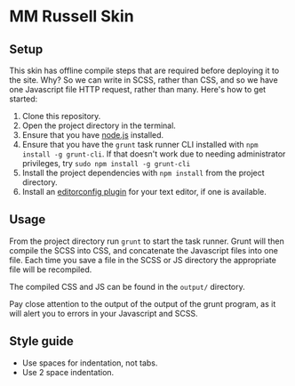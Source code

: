 # MM Russell Skin

## Setup

This skin has offline compile steps that are required before deploying it to
the site. Why? So we can write in SCSS, rather than CSS, and so we have one
Javascript file HTTP request, rather than many. Here's how to get started:

1. Clone this repository.
2. Open the project directory in the terminal.
3. Ensure that you have [node.js](http://nodejs.org/) installed.
4. Ensure that you have the `grunt` task runner CLI installed with `npm install
   -g grunt-cli`. If that doesn't work due to needing administrator privileges,
   try `sudo npm install -g grunt-cli`
5. Install the project dependencies with `npm install` from the project
   directory.
6. Install an [editorconfig plugin](http://editorconfig.org/#download) for your
   text editor, if one is available.

## Usage

From the project directory run `grunt` to start the task runner. Grunt will
then compile the SCSS into CSS, and concatenate the Javascript files into one
file. Each time you save a file in the SCSS or JS directory the appropriate
file will be recompiled.

The compiled CSS and JS can be found in the `output/` directory.

Pay close attention to the output of the output of the grunt program, as it
will alert you to errors in your Javascript and SCSS.

## Style guide

* Use spaces for indentation, not tabs.
* Use 2 space indentation.
